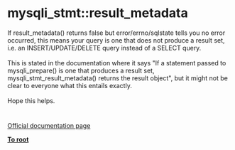 # mysqli_stmt::result_metadata




<div class="phpcode"><span class="html">
If result_metadata() returns false but error/errno/sqlstate tells you no error occurred, this means your query is one that does not produce a result set, i.e. an INSERT/UPDATE/DELETE query instead of a SELECT query.<br><br>This is stated in the documentation where it says &quot;If a statement passed to mysqli_prepare() is one that produces a result set, mysqli_stmt_result_metadata() returns the result object&quot;, but it might not be clear to everyone what this entails exactly. <br><br>Hope this helps.</span>
</div>
  

#

[Official documentation page](https://www.php.net/manual/en/mysqli-stmt.result-metadata.php)

**[To root](/README.md)**
